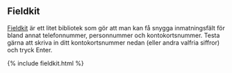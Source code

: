 ## Fieldkit

[Fieldkit](https://github.com/square/field-kit) är ett litet bibliotek som gör att man kan få snygga inmatningsfält för bland annat telefonnummer, personnummer och kontokortsnummer. Testa gärna att skriva in ditt kontokortsnummer nedan (eller andra valfria siffror) och tryck Enter.

{% include fieldkit.html %}

